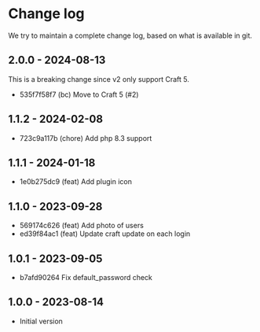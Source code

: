 # Change log

We try to maintain a complete change log, based on what is available in git.

## 2.0.0 - 2024-08-13

This is a breaking change since v2 only support Craft 5.

* 535f7f58f7 (bc) Move to Craft 5 (#2)

## 1.1.2 - 2024-02-08

* 723c9a117b (chore) Add php 8.3 support

## 1.1.1 - 2024-01-18

* 1e0b275dc9 (feat) Add plugin icon

## 1.1.0 - 2023-09-28
* 569174c626 (feat) Add photo of users
* ed39f84ac1 (feat) Update craft update on each login

## 1.0.1 - 2023-09-05
* b7afd90264 Fix default_password check

## 1.0.0 - 2023-08-14

- Initial version
